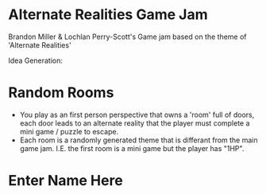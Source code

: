 # Alternate Realities Game Jam
 Brandon Miller & Lochlan Perry-Scott's Game jam based on the theme of 'Alternate Realities'
 
 Idea Generation:
 
 # Random Rooms
 - You play as an first person perspective that owns a 'room' full of doors, each door leads to an alternate reality that the player must complete a mini game / puzzle to escape.
 - Each room is a randomly generated theme that is differant from the main game jam. I.E. the first room is a mini game but the player has "1HP".
 
 # Enter Name Here
